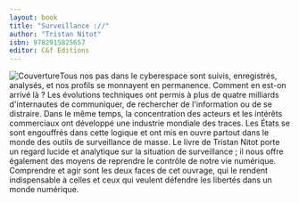 ```yaml
---
layout: book
title: "Surveillance ://"
author: "Tristan Nitot"
isbn: 9782915825657
editor: C&f Editions
---
```


![Couverture](/img/9782915825657.jpg)Tous nos pas dans le cyberespace sont suivis, enregistrés, analysés, et nos profils se monnayent en permanence. Comment en est-on arrivé là ? Les évolutions techniques ont permis à plus de quatre milliards d'internautes de communiquer, de rechercher de l'information ou de se distraire. Dans le même temps, la concentration des acteurs et les intérêts commerciaux ont développé une industrie mondiale des traces. Les États se sont engouffrés dans cette logique et ont mis en ouvre partout dans le monde des outils de surveillance de masse. Le livre de Tristan Nitot porte un regard lucide et analytique sur la situation de surveillance ; il nous offre également des moyens de reprendre le contrôle de notre vie numérique. Comprendre et agir sont les deux faces de cet ouvrage, qui le rendent indispensable à celles et ceux qui veulent défendre les libertés dans un monde numérique.